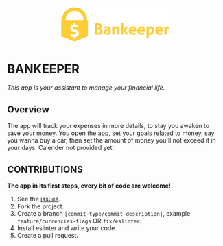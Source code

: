 <h1 align=center>
<img src="logo/Logotype 512.svg" width=50%>
</h1>

# BANKEEPER

  *This app is your assistant to manage your financial life.*
  
## Overview

 The app will track your expenses in more details, to stay you awaken to save your money.
You open the app, set your goals related to money, say you wanna buy a car, then set the amount of money you'll not exceed it in your days.
Calender not provided yet!

## CONTRIBUTIONS
**The app in its first steps, every bit of code are welcome!**
1. See the [issues](https://github.com/zeyadetman/bankeeper/issues).
1. Fork the project.
1. Create a branch `[commit-type/commit-description]`, example `feature/currencies-flags` OR `fix/eslinter`.
1. Install eslinter and write your code.
1. Create a pull request.
